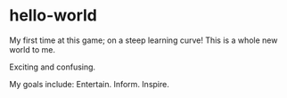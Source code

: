 # hello-world
My first time at this game; on a steep learning curve!
This is a whole new world to me.

Exciting and confusing.

My goals include: Entertain. Inform. Inspire.
